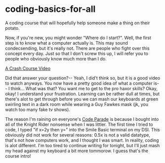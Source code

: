 # coding-basics-for-all

A coding course that will hopefully help someone make a thing on their potato.

Now, if you're new, you might wonder "Where do I start?". Well, the first step
is to know what a computer actually is. This may sound condecsending, but it's
really not. There are people who fight over this concept every day. Just so that
I don't screw this up, I will refer you to people who obviously know much more
than I do.

[A Crash Course Video](https://www.youtube.com/watch?v=O5nskjZ_GoI)

Did that answer your question?-- Yeah, I did't think so, but it is a good video
to watch anyways. You now have a pretty good idea of what a computer is-- I
think... What was that? You want me to get to the pro haxor skills? Okay, okay!
I understand your frustration. Learning can be rather dull at times, but there's
alot to get through before you we can mash our keyboards at green swirling text
in a dark room while wearing a Guy Fawkes mask (jk, you watch too many fake tv
shows).

The reason I'm raining on everyone's [Code Parade](codeparade.net) is because I
bought into all of the Knight Rider nonsense when I was littler. The first time
I tried to code, I typed "if x=2y then y=" into the Smile Basic terminal on my
DSI. This obviously did not work for several reasons: 0.5x is not a valid
datatype, that's not how computers work, and I thought I was smart. In reality,
coding is alot different. I'm too tired to continue writing for tonight, but
I'll just mash my head against my keyboard a bit more tommorow. I guess that's
the course intro!
